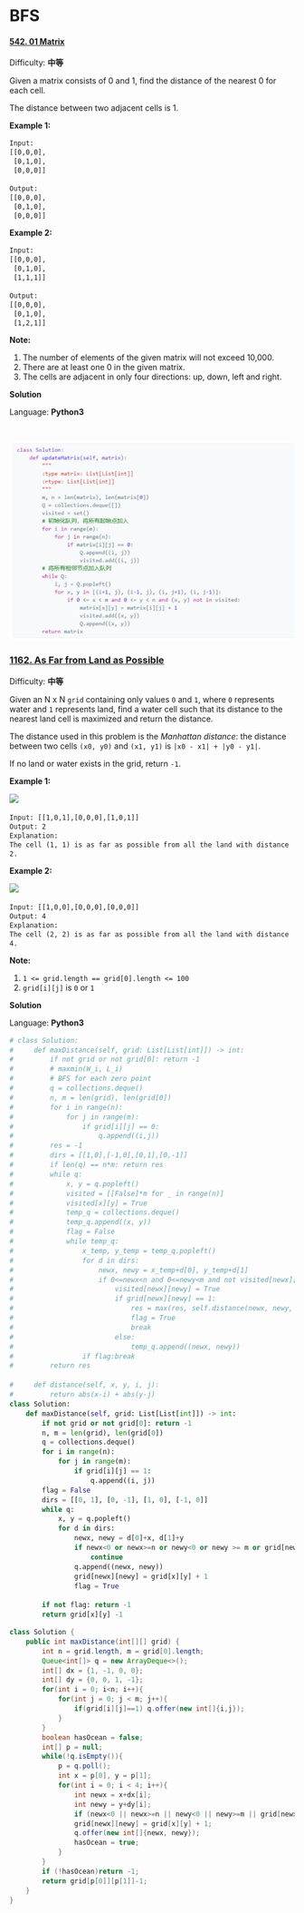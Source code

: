 # BFS



#### [542. 01 Matrix](https://leetcode-cn.com/problems/01-matrix/)

Difficulty: **中等**

Given a matrix consists of 0 and 1, find the distance of the nearest 0 for each cell.

The distance between two adjacent cells is 1.

**Example 1:**

```text
Input:
[[0,0,0],
 [0,1,0],
 [0,0,0]]

Output:
[[0,0,0],
 [0,1,0],
 [0,0,0]]
```

**Example 2:**

```text
Input:
[[0,0,0],
 [0,1,0],
 [1,1,1]]

Output:
[[0,0,0],
 [0,1,0],
 [1,2,1]]
```

**Note:**

1. The number of elements of the given matrix will not exceed 10,000.
2. There are at least one 0 in the given matrix.
3. The cells are adjacent in only four directions: up, down, left and right.

**Solution**

Language: **Python3**

```text
​
```

![](../.gitbook/assets/image%20%287%29.png)

### [1162. As Far from Land as Possible](https://leetcode-cn.com/problems/as-far-from-land-as-possible/)

Difficulty: **中等**

Given an N x N `grid` containing only values `0` and `1`, where `0` represents water and `1` represents land, find a water cell such that its distance to the nearest land cell is maximized and return the distance.

The distance used in this problem is the _Manhattan distance_: the distance between two cells `(x0, y0)` and `(x1, y1)` is `|x0 - x1| + |y0 - y1|`.

If no land or water exists in the grid, return `-1`.

**Example 1:**

![](https://assets.leetcode.com/uploads/2019/05/03/1336_ex1.JPG)

```text
Input: [[1,0,1],[0,0,0],[1,0,1]]
Output: 2
Explanation: 
The cell (1, 1) is as far as possible from all the land with distance 2.
```

**Example 2:**

![](https://assets.leetcode.com/uploads/2019/05/03/1336_ex2.JPG)

```text
Input: [[1,0,0],[0,0,0],[0,0,0]]
Output: 4
Explanation: 
The cell (2, 2) is as far as possible from all the land with distance 4.
```

**Note:**

1. `1 <= grid.length == grid[0].length <= 100`
2. `grid[i][j]` is `0` or `1`

**Solution**

Language: **Python3**

```python
​# class Solution:
#     def maxDistance(self, grid: List[List[int]]) -> int:
#         if not grid or not grid[0]: return -1
#         # maxmin(W_i, L_i)
#         # BFS for each zero point
#         q = collections.deque()
#         n, m = len(grid), len(grid[0])
#         for i in range(n):
#             for j in range(m):
#                 if grid[i][j] == 0:
#                     q.append((i,j))
#         res = -1
#         dirs = [[1,0],[-1,0],[0,1],[0,-1]]
#         if len(q) == n*m: return res 
#         while q:
#             x, y = q.popleft()
#             visited = [[False]*m for _ in range(n)]
#             visited[x][y] = True 
#             temp_q = collections.deque()
#             temp_q.append((x, y))
#             flag = False 
#             while temp_q:
#                 x_temp, y_temp = temp_q.popleft()
#                 for d in dirs:
#                     newx, newy = x_temp+d[0], y_temp+d[1]
#                     if 0<=newx<n and 0<=newy<m and not visited[newx][newy]:
#                         visited[newx][newy] = True 
#                         if grid[newx][newy] == 1:
#                             res = max(res, self.distance(newx, newy, x, y))
#                             flag = True 
#                             break 
#                         else:
#                             temp_q.append((newx, newy))
#                 if flag:break 
#         return res 

#     def distance(self, x, y, i, j):
#         return abs(x-i) + abs(y-j)
class Solution:
    def maxDistance(self, grid: List[List[int]]) -> int:
        if not grid or not grid[0]: return -1
        n, m = len(grid), len(grid[0])
        q = collections.deque()
        for i in range(n):
            for j in range(m):
                if grid[i][j] == 1:
                    q.append((i, j))
        flag = False 
        dirs = [[0, 1], [0, -1], [1, 0], [-1, 0]]
        while q:
            x, y = q.popleft()
            for d in dirs:
                newx, newy = d[0]+x, d[1]+y 
                if newx<0 or newx>=n or newy<0 or newy >= m or grid[newx][newy] != 0:
                    continue 
                q.append((newx, newy))
                grid[newx][newy] = grid[x][y] + 1
                flag = True 

        if not flag: return -1 
        return grid[x][y] -1 


```

```java
class Solution {
    public int maxDistance(int[][] grid) {
        int n = grid.length, m = grid[0].length;
        Queue<int[]> q = new ArrayDeque<>();
        int[] dx = {1, -1, 0, 0};
        int[] dy = {0, 0, 1, -1};
        for(int i = 0; i<n; i++){
            for(int j = 0; j < m; j++){
                if(grid[i][j]==1) q.offer(new int[]{i,j});
            }
        }
        boolean hasOcean = false;
        int[] p = null;
        while(!q.isEmpty()){
            p = q.poll();
            int x = p[0], y = p[1];
            for(int i = 0; i < 4; i++){
                int newx = x+dx[i];
                int newy = y+dy[i];
                if (newx<0 || newx>=n || newy<0 || newy>=m || grid[newx][newy]!=0)continue;
                grid[newx][newy] = grid[x][y] + 1;
                q.offer(new int[]{newx, newy});
                hasOcean = true;
            }
        }
        if (!hasOcean)return -1;
        return grid[p[0]][p[1]]-1;
    }
}
```

